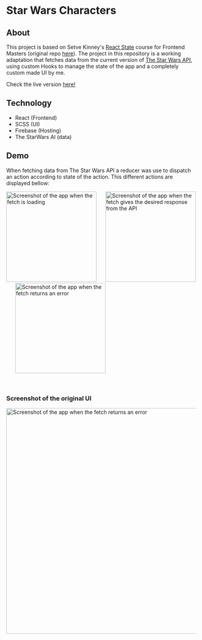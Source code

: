 # Star Wars Characters

## About

This project is based on Setve Kinney's [React State](https://frontendmasters.com/courses/pure-react-state/) course for Frontend Masters (original repo [here](https://github.com/stevekinney/star-wars-characters-react-state)). The project in this repository is a working adaptation that fetches data from the current version of [The Star Wars API](https://swapi.dev/), using custom Hooks to manage the state of the app and a completely custom made UI by me.

Check the live version [here!](https://swchars.web.app/)

## Technology 
- React (Frontend)
- SCSS (UI)
- Firebase (Hosting)
- The StarWars AI (data)


## Demo
When fetching data from The Star Wars API a reducer was use to dispatch an action according to state of the action. This different actions are displayed bellow:

<a href="https://raw.githubusercontent.com/Claudiferock/star-wars-characters-react-state/master/public/screenshots/Loading.jpeg"><img src="https://raw.githubusercontent.com/Claudiferock/star-wars-characters-react-state/master/public/screenshots/Loading.jpeg" alt="Screenshot of the app when the fetch is loading" width="240"/></a>&nbsp; &nbsp; &nbsp;
<a href="https://raw.githubusercontent.com/Claudiferock/star-wars-characters-react-state/master/public/screenshots/Response.jpeg"><img src="https://raw.githubusercontent.com/Claudiferock/star-wars-characters-react-state/master/public/screenshots/Response.jpeg" alt="Screenshot of the app when the fetch gives the desired response from the API" width="240"/></a>&nbsp; &nbsp; &nbsp;
<a href="https://raw.githubusercontent.com/Claudiferock/star-wars-characters-react-state/master/public/screenshots/Error.jpeg"><img src="https://raw.githubusercontent.com/Claudiferock/star-wars-characters-react-state/master/public/screenshots/Error.jpeg" alt="Screenshot of the app when the fetch returns an error" width="240"/></a></pre>
</br>

</br>

### Screenshot of the original UI

<a href="https://raw.githubusercontent.com/Claudiferock/star-wars-characters-react-state/master/public/screenshots/OriginalUI.jpeg"><img src="https://raw.githubusercontent.com/Claudiferock/star-wars-characters-react-state/master/public/screenshots/OriginalUI.jpeg" alt="Screenshot of the app when the fetch returns an error" width="600"/></a>

